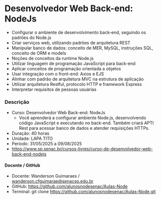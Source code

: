 # Desenvolvedor Web Back-end: NodeJs
- Configurar o ambiente de desenvolvimento back-end, seguindo os padrões do Node.js
- Criar serviços web, utilizando padrões de arquitetura REST
- Manipular banco de dados: conceito de MER, MySQL, instruções SQL, conceito de ORM e models
- Noções de conceitos da runtime Node.js
- Utilizar linguagem de programação JavaScript para back-end
- Aplicar conceitos de programação orientada a objetos
- Usar integração com o front-end: Axios e EJS
- Alinhar com padrão de arquitetura MVC na estrutura de aplicação
- Utilizar arquitetura Restful, protocolo HTTP e framework Express
- Interpretar requisitos de pessoas usuárias

### Descrição 
- Curso: Desenvolvedor Web Back-end: NodeJs 
  - Você aprenderá a configurar ambiente Node.js, desenvolvendo código JavaScript e executando no back-end. Também criará APTI Rest para acessar banco de dados e atender requisições HTTPs. 
 - Duração: 40 horas 
 - Unidade: LAPA TITO 
 - Período: 31/05/2025 a 09/08/2025 
 - https://www.sp.senac.br/cursos-livres/curso-de-desenvolvedor-web-back-end-nodejs 


#### Docente / GitHub 
- Docente: Wanderson Guimaraes / wanderson.cfguimarae@senacsp.edu.br 
- GitHub: https://github.com/alunosnodesenac/Aulas-Node 
- Terminal: git clone https://github.com/alunosnodesenac/Aulas-Node.git 
